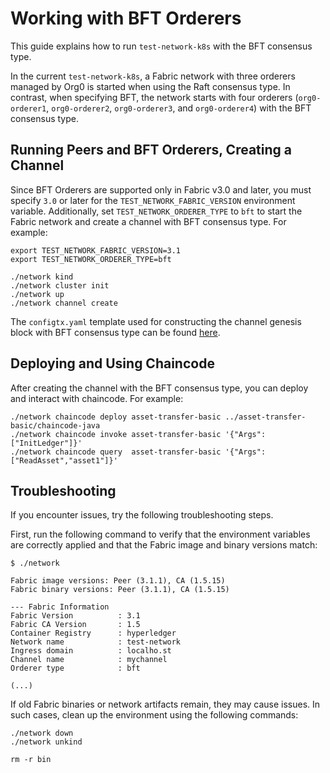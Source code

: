 # Working with BFT Orderers

This guide explains how to run `test-network-k8s` with the BFT consensus type.

In the current `test-network-k8s`, a Fabric network with three orderers managed by Org0 is started when using the Raft consensus type. In contrast, when specifying BFT, the network starts with four orderers (`org0-orderer1`, `org0-orderer2`, `org0-orderer3`, and `org0-orderer4`) with the BFT consensus type.

## Running Peers and BFT Orderers, Creating a Channel

Since BFT Orderers are supported only in Fabric v3.0 and later, you must specify `3.0` or later for the `TEST_NETWORK_FABRIC_VERSION` environment variable. Additionally, set `TEST_NETWORK_ORDERER_TYPE` to `bft` to start the Fabric network and create a channel with BFT consensus type. For example:

```shell
export TEST_NETWORK_FABRIC_VERSION=3.1
export TEST_NETWORK_ORDERER_TYPE=bft

./network kind
./network cluster init
./network up
./network channel create
```

The `configtx.yaml` template used for constructing the channel genesis block with BFT consensus type can be found [here](../config/org0/bft/configtx-template.yaml).

## Deploying and Using Chaincode

After creating the channel with the BFT consensus type, you can deploy and interact with chaincode. For example:

```shell
./network chaincode deploy asset-transfer-basic ../asset-transfer-basic/chaincode-java
./network chaincode invoke asset-transfer-basic '{"Args":["InitLedger"]}'
./network chaincode query  asset-transfer-basic '{"Args":["ReadAsset","asset1"]}'
```

## Troubleshooting

If you encounter issues, try the following troubleshooting steps.

First, run the following command to verify that the environment variables are correctly applied and that the Fabric image and binary versions match:

```shell
$ ./network

Fabric image versions: Peer (3.1.1), CA (1.5.15)
Fabric binary versions: Peer (3.1.1), CA (1.5.15)

--- Fabric Information
Fabric Version          : 3.1
Fabric CA Version       : 1.5
Container Registry      : hyperledger
Network name            : test-network
Ingress domain          : localho.st
Channel name            : mychannel
Orderer type            : bft

(...)
```

If old Fabric binaries or network artifacts remain, they may cause issues.
In such cases, clean up the environment using the following commands:

```shell
./network down
./network unkind

rm -r bin
```
